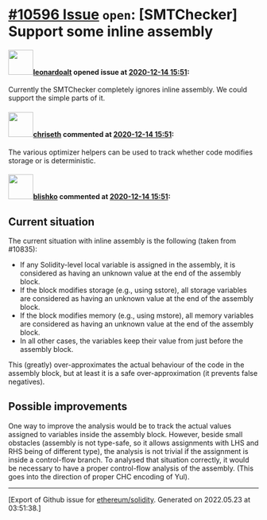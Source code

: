 # [\#10596 Issue](https://github.com/ethereum/solidity/issues/10596) `open`: [SMTChecker] Support some inline assembly

#### <img src="https://avatars.githubusercontent.com/u/504195?u=ce2facd14af9fd474ebff49f0d44891f56f7500f&v=4" width="50">[leonardoalt](https://github.com/leonardoalt) opened issue at [2020-12-14 15:51](https://github.com/ethereum/solidity/issues/10596):

Currently the SMTChecker completely ignores inline assembly.
We could support the simple parts of it.

#### <img src="https://avatars.githubusercontent.com/u/9073706?v=4" width="50">[chriseth](https://github.com/chriseth) commented at [2020-12-14 15:51](https://github.com/ethereum/solidity/issues/10596#issuecomment-745222119):

The various optimizer helpers can be used to track whether code modifies storage or is deterministic.

#### <img src="https://avatars.githubusercontent.com/u/16404346?v=4" width="50">[blishko](https://github.com/blishko) commented at [2020-12-14 15:51](https://github.com/ethereum/solidity/issues/10596#issuecomment-788745044):

## Current situation

The current situation with inline assembly is the following (taken from #10835):
- If any Solidity-level local variable is assigned in the assembly, it is considered as having an unknown value at the end of the assembly block.
- If the block modifies storage (e.g., using sstore), all storage variables are considered as having an unknown value at the end of the assembly block.
- If the block modifies memory (e.g., using mstore), all memory variables are considered as having an unknown value at the end of the assembly block.
- In all other cases, the variables keep their value from just before the assembly block.

This (greatly) over-approximates the actual behaviour of the code in the assembly block, but at least it is a safe over-approximation (it prevents false negatives).

## Possible improvements
One way to improve the analysis would be to track the actual values assigned to variables inside the assembly block.
However, beside small obstacles (assembly is not type-safe, so it allows assignments with LHS and RHS being of different type), the analysis is not trivial if the assignment is inside a control-flow branch. To analysed that situation correctly, it would be necessary to have a proper control-flow analysis of the assembly. (This goes into the direction of proper CHC encoding of Yul).


-------------------------------------------------------------------------------



[Export of Github issue for [ethereum/solidity](https://github.com/ethereum/solidity). Generated on 2022.05.23 at 03:51:38.]
